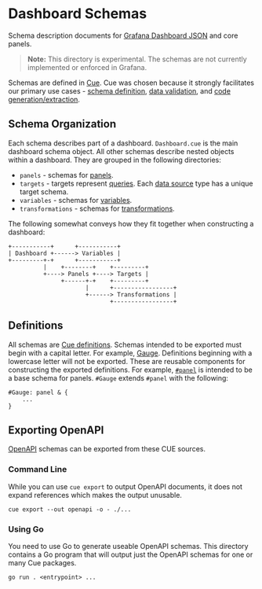 # Dashboard Schemas

Schema description documents for [Grafana Dashboard
JSON](https://grafana.com/docs/grafana/latest/reference/dashboard/) and core
panels.

> **Note:** This directory is experimental. The schemas are not currently
> implemented or enforced in Grafana.

Schemas are defined in [Cue](https://cuelang.org/). Cue was chosen because it
strongly facilitates our primary use cases - [schema
definition](https://cuelang.org/docs/usecases/datadef/), [data
validation](https://cuelang.org/docs/usecases/validation/), and [code
generation/extraction](https://cuelang.org/docs/usecases/generate/).

## Schema Organization

Each schema describes part of a dashboard. `Dashboard.cue` is the main dashboard
schema object. All other schemas describe nested objects within a dashboard.
They are grouped in the following directories:

* `panels` - schemas for
  [panels](https://grafana.com/docs/grafana/latest/panels/panels-overview/).
* `targets` - targets represent
  [queries](https://grafana.com/docs/grafana/latest/panels/queries/). Each [data
  source](https://grafana.com/docs/grafana/latest/datasources/) type has a
  unique target schema.
* `variables` - schemas for
  [variables](https://grafana.com/docs/grafana/latest/variables/variable-types/).
* `transformations` - schemas for
  [transformations](https://grafana.com/docs/grafana/latest/panels/transformations/types-options/).

The following somewhat conveys how they fit together when constructing a
dashboard:

```
+-----------+      +-----------+
| Dashboard +------> Variables |
+---------+-+      +-----------+
          |    +--------+    +---------+
          +----> Panels +----> Targets |
               +------+-+    +---------+
                      |      +-----------------+
                      +------> Transformations |
                             +-----------------+
```

## Definitions

All schemas are [Cue
definitions](https://cuelang.org/docs/references/spec/#definitions-and-hidden-fields).
Schemas intended to be exported must begin with a capital letter. For example,
[Gauge](./panels/Gauge.cue). Definitions beginning with a lowercase letter will
not be exported. These are reusable components for constructing the exported
definitions. For example, [`#panel`](./panels/panel.cue) is intended to
be a base schema for panels. `#Gauge` extends `#panel` with the following:

```
#Gauge: panel & {
	...
}
```

## Exporting OpenAPI

[OpenAPI](https://www.openapis.org/) schemas can be exported from these CUE
sources.

### Command Line

While you can use `cue export` to output OpenAPI documents, it does not expand
references which makes the output unusable.

```
cue export --out openapi -o - ./...
```

### Using Go

You need to use Go to generate useable OpenAPI schemas. This directory contains
a Go program that will output just the OpenAPI schemas for one or many Cue
packages.

```
go run . <entrypoint> ...
```
